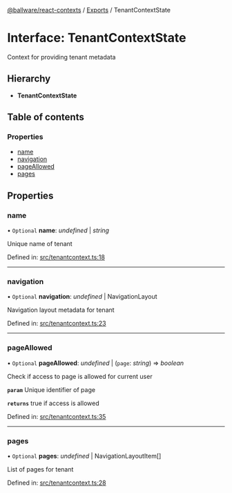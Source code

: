 [@ballware/react-contexts](../README.md) / [Exports](../modules.md) / TenantContextState

# Interface: TenantContextState

Context for providing tenant metadata

## Hierarchy

* **TenantContextState**

## Table of contents

### Properties

- [name](tenantcontextstate.md#name)
- [navigation](tenantcontextstate.md#navigation)
- [pageAllowed](tenantcontextstate.md#pageallowed)
- [pages](tenantcontextstate.md#pages)

## Properties

### name

• `Optional` **name**: *undefined* \| *string*

Unique name of tenant

Defined in: [src/tenantcontext.ts:18](https://github.com/frankball/ballware-react-contexts/blob/bbedef5/src/tenantcontext.ts#L18)

___

### navigation

• `Optional` **navigation**: *undefined* \| NavigationLayout

Navigation layout metadata for tenant

Defined in: [src/tenantcontext.ts:23](https://github.com/frankball/ballware-react-contexts/blob/bbedef5/src/tenantcontext.ts#L23)

___

### pageAllowed

• `Optional` **pageAllowed**: *undefined* \| (`page`: *string*) => *boolean*

Check if access to page is allowed for current user

**`param`** Unique identifier of page

**`returns`** true if access is allowed

Defined in: [src/tenantcontext.ts:35](https://github.com/frankball/ballware-react-contexts/blob/bbedef5/src/tenantcontext.ts#L35)

___

### pages

• `Optional` **pages**: *undefined* \| NavigationLayoutItem[]

List of pages for tenant

Defined in: [src/tenantcontext.ts:28](https://github.com/frankball/ballware-react-contexts/blob/bbedef5/src/tenantcontext.ts#L28)
